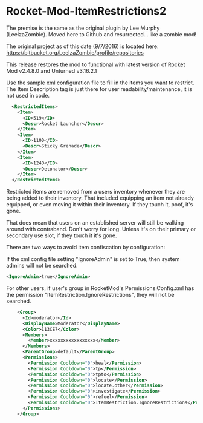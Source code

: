 # Rocket-Mod-ItemRestrictions2


The premise is the same as the original plugin by Lee Murphy (LeeIzaZombie).
Moved here to Github and resurrected... like a zombie mod!

The original project as of this date (9/7/2016) is located here:  https://bitbucket.org/LeeIzaZombie/profile/repositories

This release restores the mod to functional with latest version of Rocket Mod v2.4.8.0
and Unturned v3.16.2.1

Use the sample xml configuration file to fill in the items you want to restrict.  The Item Description tag is just there for user readability/maintenance, it is not used in code.

```xml
  <RestrictedItems>
    <Item>
      <ID>519</ID>
      <Descr>Rocket Launcher</Descr>
    </Item>
    <Item>
      <ID>1100</ID>
      <Descr>Sticky Grenade</Descr>
    </Item>
    <Item>
      <ID>1240</ID>
      <Descr>Detonator</Descr>
    </Item>
  </RestrictedItems>
```

Restricted items are removed from a users inventory whenever they are being added to their inventory. That included equipping an item not already equipped, or even moving it within their inventory.  If they touch it, poof, it's gone.

That does mean that users on an established server will still be walking around with contraband.  Don't worry for long.  Unless it's on their primary or secondary use slot, if they touch it it's gone.

There are two ways to avoid item confiscation by configuration:

If the xml config file setting "IgnoreAdmin" is set to True, then system admins will not be searched.

```xml
<IgnoreAdmin>true</IgnoreAdmin>
```
  
For other users, if  user's group in RocketMod's Permissions.Config.xml has the permission "ItemRestriction.IgnoreRestrictions", they will not be searched.

```xml
    <Group>
      <Id>moderator</Id>
      <DisplayName>Moderator</DisplayName>
      <Color>113CE7</Color>
      <Members>
        <Member>xxxxxxxxxxxxxxxxx</Member>
      </Members>
      <ParentGroup>default</ParentGroup>
      <Permissions>
        <Permission Cooldown="0">heal</Permission>
        <Permission Cooldown="0">tp</Permission>
        <Permission Cooldown="0">tpto</Permission>
        <Permission Cooldown="0">locate</Permission>
        <Permission Cooldown="0">locate.other</Permission>
        <Permission Cooldown="0">investigate</Permission>
        <Permission Cooldown="0">refuel</Permission>
        <Permission Cooldown="0">ItemRestriction.IgnoreRestrictions</Permission>
      </Permissions>
    </Group>
```

